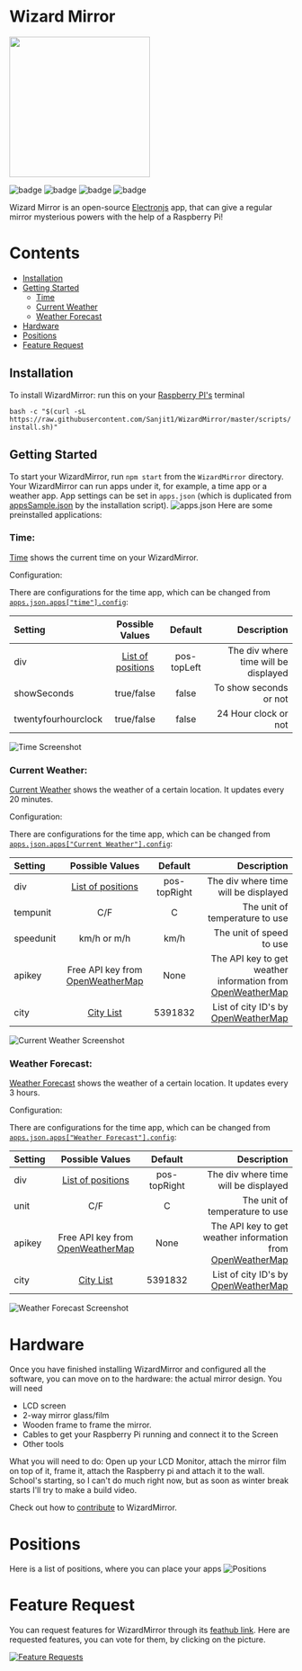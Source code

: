 
# Wizard Mirror
<div>
<img src="logo.png" width="250"/>
</div>

![badge](https://img.shields.io/badge/super%20duper%20awesome-heck%20ya-brightgreen?style=flat)
![badge](https://img.shields.io/badge/made%20for-Raspberry%20Pi%20Users-brightgreen?style=flat)
![badge](https://img.shields.io/badge/uses-Electronjs-brightgreen?style=flat)
![badge](https://img.shields.io/badge/moduler-yup-brightgreen?style=flat)



Wizard Mirror is an open-source [Electronjs](https://electronjs.org) app, that can give a regular mirror mysterious powers with the help of a Raspberry Pi!

# Contents

- [Installation](#installation) 
- [Getting Started](#getting-started)  
	- [Time](#time)
	- [Current Weather](#current-weather)
	- [Weather Forecast](#weather-forecast)
- [Hardware](#hardware)
- [Positions](#positions)
- [Feature Request](#feature-request)


## Installation

To install WizardMirror: run this on your [Raspberry PI's](https://www.raspberrypi.org/) terminal

`bash -c "$(curl -sL https://raw.githubusercontent.com/Sanjit1/WizardMirror/master/scripts/install.sh)"`

## Getting Started

To start your WizardMirror, run `npm start` from the `WizardMirror` directory. Your WizardMirror can run apps under it, for example, a time app or a weather app. App settings can be set in `apps.json` (which is duplicated from [appsSample.json](appsSample.json) by the installation script).
![apps.json](apps.json.png)
Here are some preinstalled applications:

### Time:
[Time](apps/time) shows the current time on your WizardMirror.

Configuration:

There are configurations for the time app, which can be changed from [`apps.json.apps["time"].config`](appsSample.json#L30):

| Setting| Possible Values| Default| Description |
| :---        |    :----:   |    :----:   |          ---: |
| div | [List of positions](#positions)| pos-topLeft  | The div where time will be displayed|
| showSeconds| true/false | false | To show seconds or not | 
| twentyfourhourclock| true/false | false | 24 Hour clock or not|

![Time Screenshot](apps/time/timeScreenshot.png) 
### Current Weather:
[Current Weather](apps/weather) shows the weather of a certain location. It updates every 20 minutes.

Configuration:

There are configurations for the time app, which can be changed from [`apps.json.apps["Current Weather"].config`](appsSample.json#L7):

| Setting| Possible Values| Default| Description |
| :---        |    :----:   |    :----:   |          ---: |
| div | [List of positions](#positions)| pos-topRight  | The div where time will be displayed|
| tempunit| C/F | C | The unit of temperature to use|
| speedunit| km/h or m/h | km/h | The unit of speed to use | 
| apikey| Free API key from [OpenWeatherMap](https://openweathermap.org/api) | None | The API key to get weather information from [OpenWeatherMap](https://openweathermap.org/api) |
| city| [City List](http://bulk.openweathermap.org/sample/city.list.json.gz) | 5391832 | List of city ID's by [OpenWeatherMap](https://openweathermap.org/api)|

![Current Weather Screenshot](apps/weather/currentScreenshot.png)
### Weather Forecast:
[Weather Forecast](apps/weather) shows the weather of a certain location. It updates every 3 hours.

Configuration:

There are configurations for the time app, which can be changed from [`apps.json.apps["Weather Forecast"].config`](appsSample.json#L19):

| Setting| Possible Values| Default| Description |
| :---        |    :----:   |    :----:   |          ---: |
| div | [List of positions](#positions)| pos-topRight  | The div where time will be displayed|
| unit| C/F | C | The unit of temperature to use|
| apikey| Free API key from [OpenWeatherMap](https://openweathermap.org/api) | None | The API key to get weather information from [OpenWeatherMap](https://openweathermap.org/api) |
| city| [City List](http://bulk.openweathermap.org/sample/city.list.json.gz) | 5391832 | List of city ID's by [OpenWeatherMap](https://openweathermap.org/api)|

![Weather Forecast Screenshot](apps/weather/forecastScreenshot.png)
# Hardware
Once you have finished installing WizardMirror and configured all the software, you can move on to the hardware: the actual mirror design. 
You will need 
- LCD screen
- 2-way mirror glass/film
- Wooden frame to frame the mirror.
- Cables to get your Raspberry Pi running and connect it to the Screen
- Other tools

What you will need to do:
Open up your LCD Monitor, attach the mirror film on top of it, frame it, attach the Raspberry pi and attach it to the wall. School's starting, so I can't do much right now, but as soon as winter break starts I'll try to make a build video.



Check out how to [contribute](#contributing) to WizardMirror.

# Positions
Here is a list of positions, where you can place your apps
![Positions](positions.png)

# Feature Request
You can request features for WizardMirror through its [feathub link](https://feathub.com/Sanjit1/WizardMirror).
Here are requested features, you can vote for them, by clicking on the picture.


[![Feature Requests](http://feathub.com/Sanjit1/WizardMirror?format=svg)](https://feathub.com/Sanjit1/WizardMirror) 
